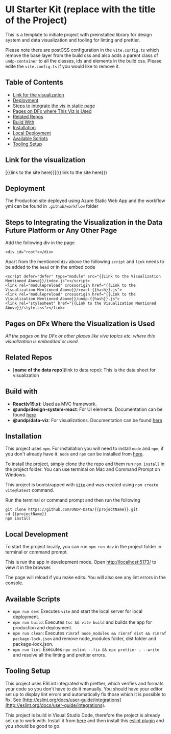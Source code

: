 # UI Starter Kit (replace with the title of the Project)

This is a template to initiate project with preinstalled library for design system and data visualization and tooling for linting and prettier.

Please note there are postCSS configuration in the `vite.config.ts` which remove the base layer from the build css and also adds a parent class of `undp-container` to all the classes, ids and elements in the build css. Please edite the `vite.config.ts` if you would like to remove it.

## Table of Contents

- [Link for the visualization](#section-01)
- [Deployment](#deployment)
- [Steps to integrate the vis in static page](#section-02)
- [Pages on DFx where This Viz is Used](#section-03)
- [Related Repos](#section-04)
- [Build With](#section-06)
- [Installation](#section-07)
- [Local Deployment](#section-08)
- [Available Scripts](#section-09)
- [Tooling Setup](#section-10)

## Link for the visualization<a name="section-01"></a>

[{{link to the site here}}]({{link to the site here}})

## Deployment<a name="deployment"></a>

The Production site deployed using Azure Static Web App and the workflow yml can be found in `.github/workflow` folder

## Steps to Integrating the Visualization in the Data Future Platform or Any Other Page<a name="section-02"></a>

Add the following div in the page

```
<div id="root"></div>
```

Apart from the mentioned `div` above the following `script` and `link` needs to be added to the `head` or in the embed code

```
<script defer="defer" type="module" src="{{Link to the Visualization Mentioned Above}}/index.js"></script>
<link rel="modulepreload" crossorigin href="{{Link to the Visualization Mentioned Above}}/react-{{hash}}.js">
<link rel="modulepreload" crossorigin href="{{Link to the Visualization Mentioned Above}}/undp-{{hash}}.js">
<link rel="stylesheet" href="{{Link to the Visualization Mentioned Above}}/style.css"></link>
```

## Pages on DFx Where the Visualization is Used<a name="section-03"></a>

_All the pages on the DFx or other places like viva topics etc. where this visualization is embedded or used._

## Related Repos<a name="section-04"></a>

- [__name of the data repo__](link to data repo): This is the data sheet for visualization

## Build with<a name="section-06"></a>

- **React(v19.x)**: Used as MVC framework.
- **@undp/design-system-react**: For UI elements. Documentation can be found [here](https://react.design.undp.org/)
- **@undp/data-viz**: For visualizations. Documentation can be found [here](https://dataviz.design.undp.org/)

## Installation<a name="section-07"></a>

This project uses `npm`. For installation you will need to install `node` and `npm`, if you don't already have it. `node` and `npm` can be installed from [here](https://nodejs.org/en/download/).

To install the project, simply clone the the repo and them run `npm install` in the project folder. You can use terminal on Mac and Command Prompt on Windows.

This project is bootstrapped with [`Vite`](https://vitejs.dev/) and was created using `npm create vite@latest` command.

Run the terminal or command prompt and then run the following

```
git clone https://github.com/UNDP-Data/{{projectName}}.git
cd {{projectName}}
npm install
```

## Local Development<a name="section-08"></a>

To start the project locally, you can run `npm run dev` in the project folder in terminal or command prompt.

This is run the app in development mode. Open [http://localhost:5173/](http://localhost:5173/) to view it in the browser.

The page will reload if you make edits. You will also see any lint errors in the console.

## Available Scripts<a name="section-09"></a>

- `npm run dev`: Executes `vite` and start the local server for local deployment.
- `npm run build`: Executes `tsc && vite build` and builds the app for production and deployment.
- `npm run clean`: Executes `rimraf node_modules && rimraf dist && rimraf package-lock.json` and remove node_modules folder, dist folder and package-lock.json.
- `npm run lint`: Executes `npx eslint --fix && npx prettier . --write` and resolve all the linting and prettier errors.

## Tooling Setup<a name="section-10"></a>

This project uses ESLint integrated with prettier, which verifies and formats your code so you don't have to do it manually. You should have your editor set up to display lint errors and automatically fix those which it is possible to fix. See [http://eslint.org/docs/user-guide/integrations](http://eslint.org/docs/user-guide/integrations).

This project is build in Visual Studio Code, therefore the project is already set up to work with. Install it from [here](https://code.visualstudio.com/) and then install this [eslint plugin](https://marketplace.visualstudio.com/items?itemName=dbaeumer.vscode-eslint) and you should be good to go.
